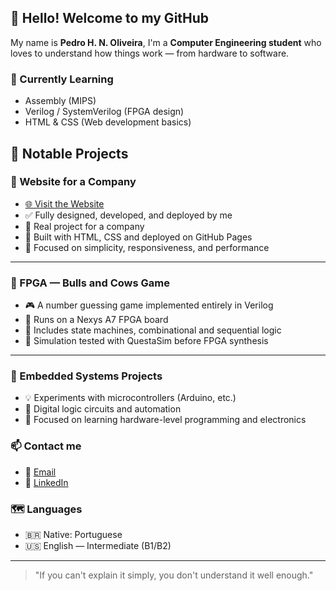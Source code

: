 ## 👋 Hello! Welcome to my GitHub

My name is **Pedro H. N. Oliveira**, I'm a **Computer Engineering student** who loves to understand how things work — from hardware to software.

### 🔭 Currently Learning

- Assembly (MIPS)
- Verilog / SystemVerilog (FPGA design)
- HTML & CSS (Web development basics)

## 🚀 Notable Projects

### 🔷 Website for a Company

- [🌐 Visit the Website](https://oliveira223.github.io/bHorses/)
- ✅ Fully designed, developed, and deployed by me
- 🏢 Real project for a company
- 🔧 Built with HTML, CSS and deployed on GitHub Pages
- 🎯 Focused on simplicity, responsiveness, and performance

---

### 🔸 FPGA — Bulls and Cows Game

- 🎮 A number guessing game implemented entirely in Verilog
- 🔗 Runs on a Nexys A7 FPGA board
- 🧠 Includes state machines, combinational and sequential logic
- 📄 Simulation tested with QuestaSim before FPGA synthesis

---

### 🔹 Embedded Systems Projects

- 💡 Experiments with microcontrollers (Arduino, etc.)
- 🔌 Digital logic circuits and automation
- 🧰 Focused on learning hardware-level programming and electronics
### 📫 Contact me

- 📧 [Email](mailto:oliveira.phno@gmail.com)  
- 💼 [LinkedIn](https://www.linkedin.com/in/pedrooliveira223/)

### 🗺️ Languages

- 🇧🇷 Native: Portuguese
- 🇺🇸 English — Intermediate (B1/B2)

---

> "If you can't explain it simply, you don't understand it well enough."
